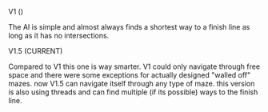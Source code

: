 V1 ()

The AI is simple and almost always finds a shortest way to a finish line as long as it has no intersections.

V1.5 (CURRENT)

Compared to V1 this one is way smarter. V1 could only navigate through free space and there were some exceptions for actually designed "walled off"
mazes. now V1.5 can navigate itself through any type of maze. this version is also using threads and can find multiple (if its possible) ways to the finish line.

